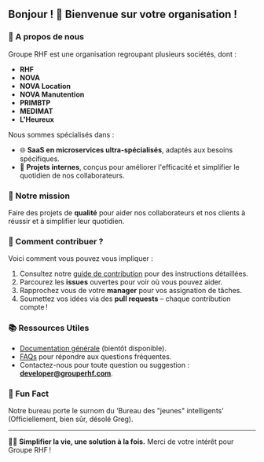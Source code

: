 ## Bonjour ! 👋 Bienvenue sur votre organisation !

### 🌟 A propos de nous
Groupe RHF est une organisation regroupant plusieurs sociétés, dont :
- **RHF**
- **NOVA**
- **NOVA Location**
- **NOVA Manutention**
- **PRIMBTP**
- **MEDIMAT**
- **L'Heureux**

Nous sommes spécialisés dans :
- 🌐 **SaaS en microservices ultra-spécialisés**, adaptés aux besoins spécifiques.
- 🔧 **Projets internes**, conçus pour améliorer l'efficacité et simplifier le quotidien de nos collaborateurs.

### 🚀 Notre mission
Faire des projets de **qualité** pour aider nos collaborateurs et nos clients à réussir et à simplifier leur quotidien.

### 🤝 Comment contribuer ?
Voici comment vous pouvez vous impliquer :
1. Consultez notre [guide de contribution](./CONTRIBUTING.md) pour des instructions détaillées.
2. Parcourez les **issues** ouvertes pour voir où vous pouvez aider.
3. Rapprochez vous de votre **manager** pour vos assignation de tâches.
4. Soumettez vos idées via des **pull requests** – chaque contribution compte !

### 📚 Ressources Utiles
- [Documentation générale](https://example.com/docs) (bientôt disponible).
- [FAQs](https://example.com/faqs) pour répondre aux questions fréquentes.
- Contactez-nous pour toute question ou suggestion : **developer@grouperhf.com**.

### 🍿 Fun Fact
Notre bureau porte le surnom du ‘Bureau des "jeunes" intelligents’ (Officiellement, bien sûr, désolé Greg).

---

👩‍💻 **Simplifier la vie, une solution à la fois.** Merci de votre intérêt pour Groupe RHF !
